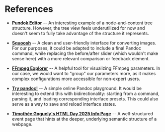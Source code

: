 # References

* **[Pundok Editor](https://github.com/massifrg/pundok-editor)** -- An interesting example of a node-and-content tree structure. However, the tree view feels underutilized for now and doesn't seem to fully take advantage of the structure it represents.

* **[Squoosh](https://squoosh.app/)** -- A clean and user-friendly interface for converting images. For our purposes, it could be adapted to include a final Pandoc command, while replacing the before/after slider (which wouldn't make sense here) with a more relevant comparison or feedback element.

* **[FFmpeg Explorer](https://ffmpeg.lav.io/)** -- A helpful tool for visualizing FFmpeg parameters. In our case, we would want to "group" our parameters more, as it makes complex configurations more accessible for non-expert users.

* **[Try pandoc!](https://pandoc.org/try/)** -- A simple online Pandoc playground. It would be interesting to extend this with bidirectionality: starting from a command, parsing it, and loading corresponding interface presets. This could also serve as a way to save and reload interface states.

* **[Timothée Goguely's HTML Day 2025 Info Page](https://timothee.goguely.com/html-day/2025)** -- A well-structured event page that hints at the deeper, underlying semantic structure of a webpage.